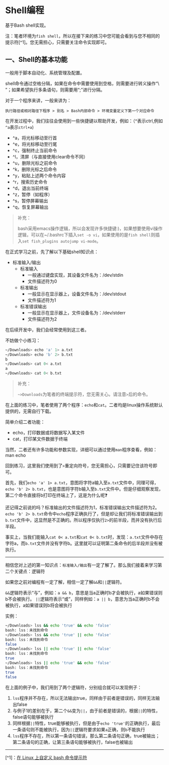# Shell编程

基于Bash shell实现。

注：笔者环境为`fish shell`，所以在接下来的练习中您可能会看到与您不相同的提示符[^1]。您无需担心，只需要关注命令实现即可。

## 一、Shell的基本功能

一般用于脚本自动化、系统管理及配置。

shell命令通过空格分隔，如果在命令中需要使用到空格，则需要进行转义操作“\ ”；如果希望执行多条语句，则需要用“;”进行分隔。

对于一个程序来讲，一般来讲为：

```text
执行路径或相对路径下程序 > 别名 > Bash内部命令 > 环境变量定义下第一个对应命令
```

在开发过程中，我们往往会使用到一些快捷键以帮助开发，例如：（^表示ctrl,例如`^a`表示`ctrl+a`)

- ^a，将光标移动至行首
- ^e，将光标移动至行尾
- ^c，强制终止当前命令
- ^l，清屏（与直接使用clear命令不同）
- ^u，删除光标之前命令
- ^k，删除光标之后命令
- ^y，粘贴上述两个命令内容
- ^r，搜索历史命令
- ^d，退出当前终端
- ^z，暂停（如程序）
- ^s，暂停屏幕输出
- ^q，恢复屏幕输出

> 补充：
>
> bash采用emacs操作逻辑，所以会发现许多快捷键:)，如果想要使用vi操作逻辑，可以在~/.bashrc下插入`set -o vi`，如果使用的是`fish shell`则插入`set fish_plugins autojump vi-mode`。

在正式学习之前，先了解以下基础shell知识点：

- 标准输入/输出
	- 标准输入
		- 一般通过键盘实现，其设备文件名为：/dev/stdin
		- 文件描述符为0
	- 标准输出
		- 一般显示在显示器上，设备文件名为：/dev/stdout
		- 文件描述符为1
	- 标准错误输出
		- 一般显示在显示器上，文件设备名为：/dev/stderr
		- 文件描述符为2

在后续开发中，我们会经常使用到这三者。

不妨做个小练习：

```bash
~/Downloads> echo 'a' 1> a.txt
~/Downloads> echo 'b' 2> b.txt
b
~/Downloads> cat 0< a.txt
a
~/Downloads> cat 0< b.txt
```

> 补充：
>
> `~>Downloads`为笔者的终端提示符，您无需关心。请注意`>`后的命令。

在上面的练习中，笔者使用了两个程序：`echo`和`cat`。二者均是linux操作系统默认提供的，无需自行下载。

简单介绍二者功能：

- echo，打印数据或将数据写入某文件
- cat，打印某文件数据于终端

当然，二者还有许多功能和参数实现，详细可以通过使用`man`程序查看，例如：man echo

回到练习，这里我们使用到了`>`重定向符号，您无需担心，只需要记住该符号即可。

首先，我们`echo 'a' 1> a.txt`，意图将字符a输入至`a.txt`文件中，同理可得，`echo 'b' 2> b.txt`，也是意图将字符b输入至`b.txt`文件中。但是仔细观察发现，第二个命令直接将b打印在终端上了，这是为什么呢❓

还记得之前说的吗？标准输出的文件描述符为1，标准错误输出文件描述符为2。`echo 'b' 2> b.txt`命令中`echo`程序正确执行了，但是却让我们将标准错误输出到`b.txt`文件中，这显然是不正确的。所以程序仅执行`2>`的前半段，而并没有执行后半段。

事实上，当我们能输入`cat 0< a.txt`和`cat 0< b.txt`时，发现：`a.txt`文件中存在字符a，而`b.txt`文件并没有字符b。这里就可以证明第二条命令的后半段并没有被执行。

---

相信您对上述的第一知识点：`标准输入/输出`有一定了解了。那么我们接着来学习第二个关键点：逻辑符

如果您之前对编程有一定了解，相信一定了解`&&`和`||`逻辑符。

`&&`逻辑符表示“与”，例如：`a && b`，意思是当a正确时b才会被执行，a如果错误则b不会被执行。
`||`逻辑符表示“或”，同样例如：`a || b`，意思为当a正确时b不会被执行，a如果错误则b将会被执行

实例：

```bash
~/Downloads> lss && echo 'true' && echo 'false'
bash: lss：未找到命令
~/Downloads> lss && echo 'true' || echo 'false'
bash: lss：未找到命令
false
~/Downloads> lss || echo 'true' || echo 'false'
bash: lss：未找到命令
true
~/Downloads> lss || echo 'true' && echo 'false'
bash: lss：未找到命令
true
false
```

在上面的例子中，我们用到了两个逻辑符，分别组合就可以发现例子：

1. `lss`程序并不存在，所以无法输出true，同样由于前者是错误的，同样无法输出false
2. 与例子1的差别在于，第二个`&&`变为`||`，由于前者是错误的，根据`||`的特性，false语句能够被执行
3. 同样根据`||`特性，true能够被执行，但是由于`echo 'true'`的正确执行，最后一条语句则不能被执行，因为`||`逻辑符要求如果`a`正确，则`b`不能执行
4. `lss`程序不存在，所以第一条语句错误，那么第二条语句正确，true被输出；第二条语句的正确，让第三条语句能够被执行，false也被输出

----

[^1]：[在 Linux 上自定义 bash 命令提示符](https://zhuanlan.zhihu.com/p/50993989)